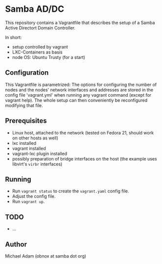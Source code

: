 # Samba AD/DC

This repository contains a Vagrantfile that describes the
setup of a Samba Active Directort Domain Controller.

In short:

* setup controlled by vagrant
* LXC-Containers as basis
* node OS: Ubuntu Trusty (for a start)

## Configuration

This Vagrantfile is parametrized: The options for configuring
the number of nodes and the nodes' network interfaces and addresses
are stored in the config file 'vagrant.yml' when running any
vagrant command (except for vagrant help). The whole setup can
then conveniently be reconfigured modifying that file.

## Prerequisites

* Linux host, attached to the network (tested on Fedora 21, should work on other hosts as well)
* lxc installed
* vagrant installed
* vagrant-lxc plugin installed
* possibly preparation of bridge interfaces on the host (the example uses libvirt's `virbr` interfaces)

## Running

* Run `vagrant status` to create the `vagrant.yaml` config file.
* Adjust the config file.
* Run `vagrant up`.

## TODO

* ...

## Author

Michael Adam (obnox at samba dot org)
